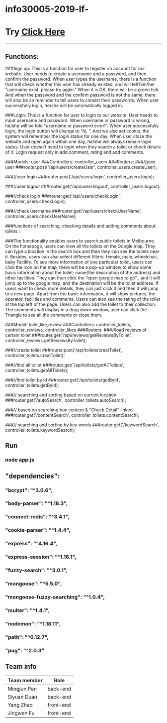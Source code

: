 # info30005-2019-lf-
# Try [Click Here](https://polar-peak-30495.herokuapp.com/)


---
## Functions:
###Sign up: This is a function for user to register an account for our website. User needs to create a username and a password, and then confirm the password. When user types the username, there is a function that will check whether this user has already existed, and will tell him/her “username exist, please try again.” When it is OK, there will be a green tick. And when the password and the confirm password is not the same, there will also be an reminder to tell users to consist their passwords. When user successfully login, he/she will be automatically logged in.

###Login: This is a function for user to login to our website. User needs to input username and password. When username or password is wrong, he/she will be told “username or password error!”. When user successfully login, the login button will change to “hi, <username>”. And we also set cookie, the system will remember the login status for one day. When user close the website and open again within one day, he/she will always remain login status. User doesn’t need to login when they search a toilet or check details of it. Login request only in add comment, rating and add comments.

###Models: user
###Controllers: controller_users
###Routers: 
###//post user
###router.post('/api/users/createUser', controller_users.createUser);

###//user login
###router.post('/api/users/login', controller_users.login);

###//user logout
###router.get('/api/users/logout', controller_users.logout);

###//check login
###router.get('/api/users/checkLogin', controller_users.checkLogin);

###//check username
###router.get('/api/users/checkUserName', controller_users.checkUserName);

###functions of searching, checking details and adding comments about toilets :

###The functionality enables users to search public toilets in Melbourne. On the homepage, users can view all the toilets on the Google map. They can type a location in the search box and then they can see the toilets near it. Besides, users can also select different filters: female, male, wheelchair, baby Facility. To see more information of one particular toilet, users can click the icon on the map, there will be a pop-up window to show some basic information about the toilet: name(the description of the address) and other facilities. They can then click the “open google map to go” , and it will jump up to the google map, and the destination will be the toilet address. If users want to check more details, they can just click it and then it will jump to a new page. Apart from the basic information, it will show pictures, the operator, facilities and comments. Users can also see the rating of the toilet at the top left of the page. Users can also add the toilet to their collection. The comments will display in a drag down window, user can click the Triangle to see all the comments or close them.

###Model: toilet,like,review
###Controllers: controller_toilets, controller_reviews, controller_likes
###Routers: 
###//load reviews of certain toilet
###router.get('/api/reviews/getReviewsByToilet', controller_reviews.getReviewsByToilet);

###//create toilet
###router.post('/api/toilets/creatToilet', controller_toilets.creatToilet);

###//find all toilet
###router.get('/api/toilets/getAllToilets', controller_toilets.getAllToilets);

###//find toilet by id
###router.get('/api/toilets/getById', controller_toilets.getById);

###// searching and sorting based on current location
###router.get('/autoSearch', controller_toilets.autoSearch);

###// based on searching box content & "Check Detail" linked
###router.get('/contentSearch', controller_toilets.contentSearch);

###// searching and sorting by key words
###router.get('/keywordSearch', controller_toilets.keywordSearch);

##  Run
###  node app.js

## "dependencies":

###  "bcrypt": "^3.0.6",
###  "body-parser": "^1.18.3",
###  "connect-redis": "^3.4.1",
###  "cookie-parser": "^1.4.4",
###  "express": "^4.16.4",
###  "express-session": "^1.16.1",
###  "fuzzy-search": "^3.0.1",
###  "mongoose": "^5.5.0",
###  "mongoose-fuzzy-searching": "^1.0.4",
###  "multer": "^1.4.1",
###  "nodemon": "^1.18.11",
###  "path": "^0.12.7",
###  "pug": "^2.0.3"


## Team info
 
 | Team member  | Role      |
 | ------------ | --------- |
 | Mingjun Pan  | back-end  |
 | Siyuan Duan  | back-end  |
 | Yang Zhao    | front-end |
 | Jingwen Fu   | front-end | 
